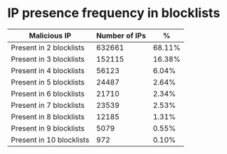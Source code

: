# IP presence frequency in blocklists
| Malicious IP | Number of IPs | % |
|----|----|----|
| Present in 2 blocklists | 632661 | 68.11% |
| Present in 3 blocklists | 152115 | 16.38% |
| Present in 4 blocklists | 56123 | 6.04% |
| Present in 5 blocklists | 24487 | 2.64% |
| Present in 6 blocklists | 21710 | 2.34% |
| Present in 7 blocklists | 23539 | 2.53% |
| Present in 8 blocklists | 12185 | 1.31% |
| Present in 9 blocklists | 5079 | 0.55% |
| Present in 10 blocklists | 972 | 0.10% |
